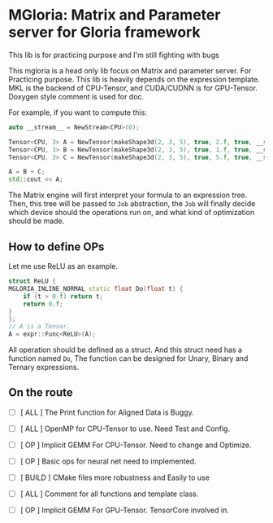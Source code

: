 MGloria: Matrix and Parameter server for Gloria framework
======
This lib is for practicing purpose and I'm still fighting with bugs

This mgloria is a head only lib focus on Matrix and parameter server. For Practicing purpose. This lib is heavily depends on the expression template. MKL is the backend of CPU-Tensor, and CUDA/CUDNN is for GPU-Tensor. Doxygen style comment is used for doc.

For example, if you want to compute this:
```c++
auto __stream__ = NewStream<CPU>(0);

Tensor<CPU, 3> A = NewTensor(makeShape3d(2, 3, 5), true, 2.f, true, __stream__);
Tensor<CPU, 3> B = NewTensor(makeShape3d(2, 3, 5), true, 1.f, true, __stream__);
Tensor<CPU, 3> C = NewTensor(makeShape3d(2, 3, 5), true, 5.f, true, __stream__);

A = B + C;
std::cout << A;
```

The Matrix engine will first interpret your formula to an expression tree. Then, this tree will be passed to `Job` abstraction, the `Job` will finally decide which device should the operations run on, and what kind of optimization should be made.

## How to define OPs
Let me use ReLU as an example.

```c++
struct ReLU {
MGLORIA_INLINE_NORMAL static float Do(float t) {
    if (t > 0.f) return t;
    return 0.f;
}
};
// A is a Tensor.
A = expr::Func<ReLU>(A);
```
All operation should be defined as a struct. And this struct need has a function named `Do`, The function can be designed for Unary, Binary and Ternary expressions.

## On the route
- [ ] [ ALL ] The Print function for Aligned Data is Buggy.
- [ ] [ ALL ] OpenMP for CPU-Tensor to use. Need Test and Config.
- [ ] [ OP ] Implicit GEMM For CPU-Tensor. Need to change and Optimize.
- [ ] [ OP ] Basic ops for neural net need to implemented.
- [ ] [ BUILD ] CMake files more robustness and Easily to use
- [ ] [ ALL ] Comment for all functions and template class.

- [ ] [ OP ] Implicit GEMM For GPU-Tensor. TensorCore involved in.